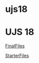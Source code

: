 # ujs18

# UJS 18 

[FinalFiles](https://github.com/jonasschmedtmann/complete-javascript-course/tree/master/18-forkify/final)

[StarterFiles](https://github.com/jonasschmedtmann/complete-javascript-course/tree/master/18-forkify/starter)